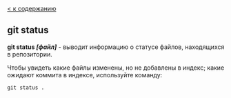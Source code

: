 [< к содержанию](./readme.md)

## git status

**git status *[файл]*** - выводит информацию о статусе файлов, находящихся в репозитории.

Чтобы увидеть какие файлы изменены, но не добавлены в индекс; какие ожидают коммита в индексе, используйте команду:

```bash=
git status .
```